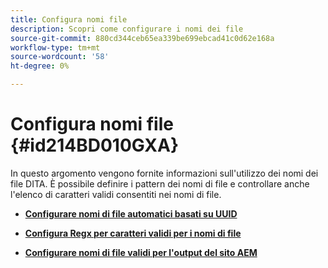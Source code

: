 ```yaml
---
title: Configura nomi file
description: Scopri come configurare i nomi dei file
source-git-commit: 880cd344ceb65ea339be699ebcad41c0d62e168a
workflow-type: tm+mt
source-wordcount: '58'
ht-degree: 0%

---
```


# Configura nomi file {#id214BD010GXA}

In questo argomento vengono fornite informazioni sull&#39;utilizzo dei nomi dei file DITA. È possibile definire i pattern dei nomi di file e controllare anche l&#39;elenco di caratteri validi consentiti nei nomi di file.

- **[Configurare nomi di file automatici basati su UUID](conf-auto-uuid-filenames.md)**

- **[Configura Regx per caratteri validi per i nomi di file](conf-file-names-valid-regx.md)**

- **[Configurare nomi di file validi per l&#39;output del sito AEM](conf-file-names-valid-regx-aem-site-output.md)**
